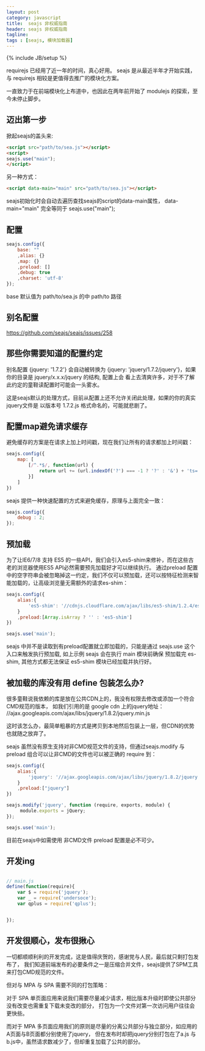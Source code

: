 ```yaml
---
layout: post
category: javascript
title:  seajs 非权威指南
header: seajs 非权威指南
tagline:
tags : [seajs, 模块加载器]
---
```

{% include JB/setup %}


requirejs 已经用了近一年的时间，真心好用。
seajs 是从最近半年才开始实践，与 requirejs 相较是更值得去推广的模块化方案。

一直致力于在前端模块化上布道中，也因此在两年前开始了 modulejs 的探索，至今未停止脚步。

## 迈出第一步

掀起seajs的盖头来:

```html
<script src="path/to/sea.js"></script>
<script>
seajs.use("main");
</script>
```

另一种方式：

```html
<script data-main="main" src="path/to/sea.js"></script>
```
seajs初始化时会自动去遍历查找seajs的script的data-main属性， data-main="main" 完全等同于 seajs.use("main");


## 配置

```javascript
seajs.config({
    base: ""
    ,alias: {}
    ,map: {}
    ,preload: []
    ,debug: true
    ,charset: 'utf-8'
});
```

base 默认值为 path/to/sea.js 的中 path/to 路径

## 别名配置

https://github.com/seajs/seajs/issues/258


## 那些你需要知道的配置约定

别名配置 {jquery: '1.7.2'}  会自动被转换为  {jquery: 'jquery/1.7.2/jquery'}，如果你的目录是 jquery/x.x.x/jquery 的结构, 配置上会
看上去清爽许多，对于不了解此约定的童鞋读配置时可能会一头雾水。

这是seajs默认的处理方式，目前从配置上还不允许关闭此处理，如果的你的真实jquery文件是 以版本号 1.7.2.js 格式命名的，可能就悲剧了。



## 配置map避免请求缓存

避免缓存的方案是在请求上加上时间戳，现在我们让所有的请求都加上时间戳：

```javascript
seajs.config({
    map: [
        [/^.*$/, function(url) {
            return url += (url.indexOf('?') === -1 ? '?' : '&') + 'ts=' + new Date；
        }]
    ]
})
```

seajs 提供一种快速配置的方式来避免缓存，原理与上面完全一致：

```javascript
seajs.config({
    debug : 2;
});
```

## 预加载

为了让IE6/7/8 支持 ES5 的一些API，我们会引入es5-shim来修补，而在这些古老的浏览器使用ES5 API必然需要预先加载好才可以继续执行。
通过preload 配置中的空字符串会被忽略掉这一约定，我们不仅可以预加载，还可以按特征检测来智能加载的，让高级浏览量无需额外的请求es-shim：

```javascript
seajs.config({
    alias:{
        'es5-shim': '//cdnjs.cloudflare.com/ajax/libs/es5-shim/1.2.4/es5-shim.min'
    }
    ,preload:[Array.isArray ? '' : 'es5-shim']
})

seajs.use('main');
```

seajs 中并不是读取到有preload配置就立即加载的，只能是通过 seajs.use 这个入口来触发执行预加载, 如上示例 seajs 会在执行 main 模块前确保
预加载完 es-shim, 其他方式都无法保证 es5-shim 模块已经加载并执行好。


## 被加载的库没有用 define 包装怎么办?

很多童鞋说我依赖的库是放在公共CDN上的，我没有权限去修改或添加一个符合CMD规范的版本，
如我们引用的是 google cdn 上的jquery地址： //ajax.googleapis.com/ajax/libs/jquery/1.8.2/jquery.min.js

这时该怎么办，最简单粗暴的方式是拷贝到本地然后包装上一层，但CDN的优势也就随之放弃了。

seajs 虽然没有原生支持对非CMD规范文件的支持，但通过seajs.modify 与 preload 组合可以让非CMD的文件也可以被正确的 require 到：

```javascript
seajs.config({
    alias:{
        'jquery': '//ajax.googleapis.com/ajax/libs/jquery/1.8.2/jquery.min'
    }
    ,preload:["jquery"]
})

seajs.modify('jquery', function (require, exports, module) {
     module.exports = jQuery;
});

seajs.use('main');
```

目前在seajs中如需使用 非CMD文件 preload 配置是必不可少。

## 开发ing


```javascript

// main.js
define(function(require){
    var $ = require('jquery');
    var _ = require('undersoce');
    var qplus = require('qplus');


});

```

## 开发很顺心，发布很揪心

一切都顺顺利利的开发完成，这是值得庆贺的，感谢党与人民，最后就只剩打包发布了，
我们知道前端发布的必要条件之一是压缩合并文件，seajs提供了SPM工具来打包CMD规范的文件。

但对与 MPA 与 SPA 需要不同的打包策略：

对于 SPA 单页面应用来说我们需要尽量减少请求，相比版本升级时即使公共部分没有改变也需重复下载未变改的部分，
打包为一个文件对第一次访问用户往往会更快些。


而对于 MPA 多页面应用我们的原则是尽量的分离公共部分与独立部分，如应用的A页面与B页面都分别使用了jquery，
但在发布时却把jquery分别打包在了a.js 与 b.js中，虽然请求数减少了，但却重复加载了公共的部分。


